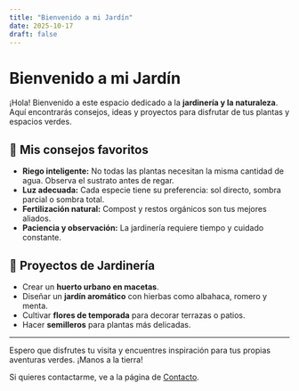 ```yaml
---
title: "Bienvenido a mi Jardín"
date: 2025-10-17
draft: false
---
```


# Bienvenido a mi Jardín

¡Hola! Bienvenido a este espacio dedicado a la **jardinería y la naturaleza**. Aquí encontrarás consejos, ideas y proyectos para disfrutar de tus plantas y espacios verdes.

## 🌱 Mis consejos favoritos

- **Riego inteligente:** No todas las plantas necesitan la misma cantidad de agua. Observa el sustrato antes de regar.  
- **Luz adecuada:** Cada especie tiene su preferencia: sol directo, sombra parcial o sombra total.  
- **Fertilización natural:** Compost y restos orgánicos son tus mejores aliados.  
- **Paciencia y observación:** La jardinería requiere tiempo y cuidado constante.

## 🌸 Proyectos de Jardinería

- Crear un **huerto urbano en macetas**.
- Diseñar un **jardín aromático** con hierbas como albahaca, romero y menta.
- Cultivar **flores de temporada** para decorar terrazas o patios.
- Hacer **semilleros** para plantas más delicadas.

---

Espero que disfrutes tu visita y encuentres inspiración para tus propias aventuras verdes. ¡Manos a la tierra!

Si quieres contactarme, ve a la página de [Contacto](/contacto/).

